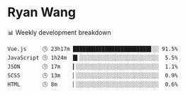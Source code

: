 # Ryan Wang

 <!-- waka-box start -->
📊 Weekly development breakdown
```text
Vue.js     🕓 23h17m ████████████████████████▋░░ 91.5%
JavaScript 🕓 1h24m  █▍░░░░░░░░░░░░░░░░░░░░░░░░░  5.5%
JSON       🕓 17m    ▎░░░░░░░░░░░░░░░░░░░░░░░░░░  1.1%
SCSS       🕓 13m    ▏░░░░░░░░░░░░░░░░░░░░░░░░░░  0.9%
HTML       🕓 8m     ▏░░░░░░░░░░░░░░░░░░░░░░░░░░  0.6%
```
<!-- Powered by https://github.com/YouEclipse/waka-box-go . -->
<!-- waka-box end -->